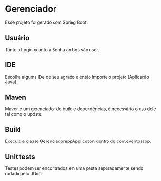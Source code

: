 # Gerenciador

Esse projeto foi gerado com Spring Boot.

## Usuário

Tanto o Login quanto a Senha ambos são user.

## IDE

Escolha alguma IDe de seu agrado e então importe o projeto (Aplicação Java).

## Maven

Maven é um gerenciador de build e dependências, é necessário o uso dele tal como o update.

## Build

Execute a classe GerenciadorappApplication dentro de com.eventosapp.

## Unit tests

Testes podem ser encontrados em uma pasta separadamente sendo rodado pelo JUnit.

